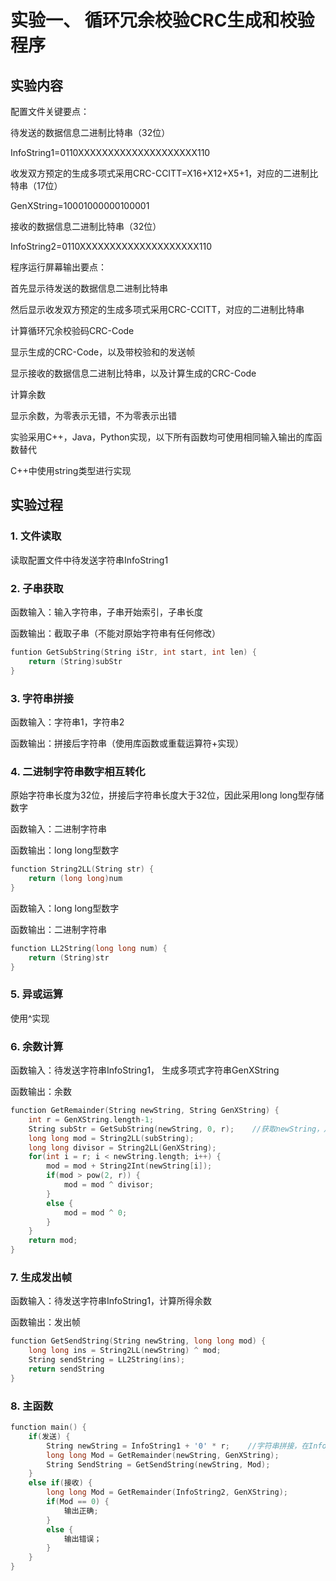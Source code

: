 # 实验一、 循环冗余校验CRC生成和校验程序

## 实验内容

配置文件关键要点：

待发送的数据信息二进制比特串（32位）

InfoString1=0110XXXXXXXXXXXXXXXXXXXX110

收发双方预定的生成多项式采用CRC-CCITT=X16+X12+X5+1，对应的二进制比特串（17位）

GenXString=10001000000100001

接收的数据信息二进制比特串（32位）

InfoString2=0110XXXXXXXXXXXXXXXXXXXX110

程序运行屏幕输出要点：

首先显示待发送的数据信息二进制比特串

然后显示收发双方预定的生成多项式采用CRC-CCITT，对应的二进制比特串

计算循环冗余校验码CRC-Code

显示生成的CRC-Code，以及带校验和的发送帧

显示接收的数据信息二进制比特串，以及计算生成的CRC-Code

计算余数

显示余数，为零表示无错，不为零表示出错

实验采用C++，Java，Python实现，以下所有函数均可使用相同输入输出的库函数替代

C++中使用string类型进行实现

## 实验过程

### 1. 文件读取

读取配置文件中待发送字符串InfoString1



### 2. 子串获取

函数输入：输入字符串，子串开始索引，子串长度

函数输出：截取子串（不能对原始字符串有任何修改）

```c++
funtion GetSubString(String iStr, int start, int len) {
    return (String)subStr
}
```



### 3. 字符串拼接

函数输入：字符串1，字符串2

函数输出：拼接后字符串（使用库函数或重载运算符+实现）



### 4. 二进制字符串数字相互转化

原始字符串长度为32位，拼接后字符串长度大于32位，因此采用long long型存储数字

函数输入：二进制字符串

函数输出：long long型数字

```c++
function String2LL(String str) {
    return (long long)num
}
```



函数输入：long long型数字

函数输出：二进制字符串

```C++
function LL2String(long long num) {
    return (String)str
}
```



### 5. 异或运算

使用^实现



### 6. 余数计算

函数输入：待发送字符串InfoString1， 生成多项式字符串GenXString

函数输出：余数

```C++
function GetRemainder(String newString, String GenXString) {
    int r = GenXString.length-1;
    String subStr = GetSubString(newString, 0, r);    //获取newString，从0开始长度为r的子串subStr
    long long mod = String2LL(subString);
    long long divisor = String2LL(GenXString);
    for(int i = r; i < newString.length; i++) {
        mod = mod + String2Int(newString[i]);
        if(mod > pow(2, r)) {
            mod = mod ^ divisor;
        }
        else {
            mod = mod ^ 0;
        }
    }
    return mod;
}
```



### 7. 生成发出帧

函数输入：待发送字符串InfoString1，计算所得余数

函数输出：发出帧

```C++
function GetSendString(String newString, long long mod) {
    long long ins = String2LL(newString) ^ mod;
    String sendString = LL2String(ins);
    return sendString
}
```



### 8. 主函数

```C++
function main() {
    if(发送) {
        String newString = InfoString1 + '0' * r;    //字符串拼接，在InfoString1后拼接上，r个0，得到newString
        long long Mod = GetRemainder(newString, GenXString);
        String SendString = GetSendString(newString, Mod);
    }
    else if(接收) {
        long long Mod = GetRemainder(InfoString2, GenXString);
        if(Mod == 0) {
            输出正确;
        }
        else {
            输出错误；
        }
    }
}
```

